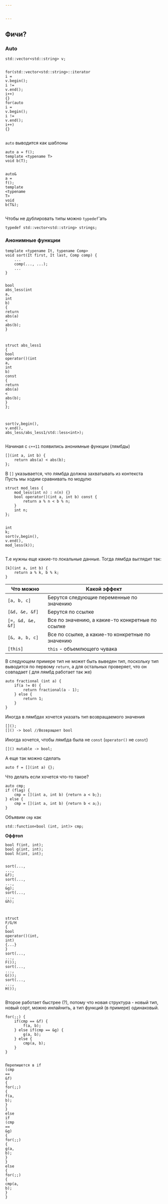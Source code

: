 ```yaml
---


---
```


<h2 id="фичи">Фичи?</h2>
<h3 id="auto">Auto</h3>
<pre class=" language-cpp"><code class="prism  language-cpp">std<span class="token operator">::</span>vector<span class="token operator">&lt;</span>std<span class="token operator">::</span>string<span class="token operator">&gt;</span> v<span class="token punctuation">;</span>

<span class="token keyword">for</span><span class="token punctuation">(</span>std<span class="token operator">::</span>vector<span class="token operator">&lt;</span>std<span class="token operator">::</span>string<span class="token operator">&gt;</span><span class="token operator">::</span>iterator i <span class="token operator">=</span> v<span class="token punctuation">.</span><span class="token function">begin</span><span class="token punctuation">(</span><span class="token punctuation">)</span><span class="token punctuation">;</span> i <span class="token operator">!=</span> v<span class="token punctuation">.</span><span class="token function">end</span><span class="token punctuation">(</span><span class="token punctuation">)</span><span class="token punctuation">;</span> i<span class="token operator">++</span><span class="token punctuation">)</span> <span class="token punctuation">{</span><span class="token punctuation">}</span>
<span class="token keyword">for</span><span class="token punctuation">(</span><span class="token keyword">auto</span> i <span class="token operator">=</span> v<span class="token punctuation">.</span><span class="token function">begin</span><span class="token punctuation">(</span><span class="token punctuation">)</span><span class="token punctuation">;</span> i <span class="token operator">!=</span> v<span class="token punctuation">.</span><span class="token function">end</span><span class="token punctuation">(</span><span class="token punctuation">)</span><span class="token punctuation">;</span> i<span class="token operator">++</span><span class="token punctuation">)</span> <span class="token punctuation">{</span><span class="token punctuation">}</span>
</code></pre>
<p><code>auto</code> выводится как шаблоны</p>
<pre class=" language-cpp"><code class="prism  language-cpp"><span class="token keyword">auto</span> a <span class="token operator">=</span> <span class="token function">f</span><span class="token punctuation">(</span><span class="token punctuation">)</span><span class="token punctuation">;</span>
<span class="token keyword">template</span> <span class="token operator">&lt;</span><span class="token keyword">typename</span> T<span class="token operator">&gt;</span>
<span class="token keyword">void</span> <span class="token function">b</span><span class="token punctuation">(</span>T<span class="token punctuation">)</span><span class="token punctuation">;</span>

<span class="token keyword">auto</span><span class="token operator">&amp;</span> a <span class="token operator">=</span> <span class="token function">f</span><span class="token punctuation">(</span><span class="token punctuation">)</span><span class="token punctuation">;</span>
<span class="token keyword">template</span> <span class="token operator">&lt;</span><span class="token keyword">typename</span> T<span class="token operator">&gt;</span>
<span class="token keyword">void</span> <span class="token function">b</span><span class="token punctuation">(</span>T<span class="token operator">&amp;</span><span class="token punctuation">)</span><span class="token punctuation">;</span>
</code></pre>
<p>Чтобы не дублировать типы можно <code>typedef</code>'ать</p>
<pre class=" language-cpp"><code class="prism  language-cpp"><span class="token keyword">typedef</span> std<span class="token operator">::</span>vector<span class="token operator">&lt;</span>std<span class="token operator">::</span>string<span class="token operator">&gt;</span> strings<span class="token punctuation">;</span>
</code></pre>
<h3 id="анонимные-функции">Анонимные функции</h3>
<pre class=" language-cpp"><code class="prism  language-cpp"><span class="token keyword">template</span> <span class="token operator">&lt;</span><span class="token keyword">typename</span> It<span class="token punctuation">,</span> <span class="token keyword">typename</span> Comp<span class="token operator">&gt;</span>
<span class="token keyword">void</span> <span class="token function">sort</span><span class="token punctuation">(</span>It first<span class="token punctuation">,</span> It last<span class="token punctuation">,</span> Comp comp<span class="token punctuation">)</span> <span class="token punctuation">{</span>
	<span class="token punctuation">.</span><span class="token punctuation">.</span><span class="token punctuation">.</span>
	<span class="token function">comp</span><span class="token punctuation">(</span><span class="token punctuation">.</span><span class="token punctuation">.</span><span class="token punctuation">.</span><span class="token punctuation">,</span> <span class="token punctuation">.</span><span class="token punctuation">.</span><span class="token punctuation">.</span><span class="token punctuation">)</span><span class="token punctuation">;</span>
	<span class="token punctuation">.</span><span class="token punctuation">.</span><span class="token punctuation">.</span>
<span class="token punctuation">}</span>


<span class="token keyword">bool</span> <span class="token function">abs_less</span><span class="token punctuation">(</span><span class="token keyword">int</span> a<span class="token punctuation">,</span> <span class="token keyword">int</span> b<span class="token punctuation">)</span> <span class="token punctuation">{</span>
	<span class="token keyword">return</span> <span class="token function">abs</span><span class="token punctuation">(</span>a<span class="token punctuation">)</span> <span class="token operator">&lt;</span> <span class="token function">abs</span><span class="token punctuation">(</span>b<span class="token punctuation">)</span><span class="token punctuation">;</span>
<span class="token punctuation">}</span>

<span class="token keyword">struct</span> abs_less1 <span class="token punctuation">{</span>
	<span class="token keyword">bool</span> <span class="token keyword">operator</span><span class="token punctuation">(</span><span class="token punctuation">)</span><span class="token punctuation">(</span><span class="token keyword">int</span> a<span class="token punctuation">,</span> <span class="token keyword">int</span> b<span class="token punctuation">)</span> <span class="token keyword">const</span> <span class="token punctuation">{</span>
		<span class="token keyword">return</span> <span class="token function">abs</span><span class="token punctuation">(</span>a<span class="token punctuation">)</span> <span class="token operator">&lt;</span> <span class="token function">abs</span><span class="token punctuation">(</span>b<span class="token punctuation">)</span><span class="token punctuation">;</span>
	<span class="token punctuation">}</span>
<span class="token punctuation">}</span><span class="token punctuation">;</span>

<span class="token function">sort</span><span class="token punctuation">(</span>v<span class="token punctuation">,</span><span class="token function">begin</span><span class="token punctuation">(</span><span class="token punctuation">)</span><span class="token punctuation">,</span> v<span class="token punctuation">.</span><span class="token function">end</span><span class="token punctuation">(</span><span class="token punctuation">)</span><span class="token punctuation">,</span> abs_less<span class="token operator">/</span>abs_less1<span class="token operator">/</span>std<span class="token operator">::</span>less<span class="token operator">&lt;</span><span class="token keyword">int</span><span class="token operator">&gt;</span><span class="token punctuation">)</span><span class="token punctuation">;</span>
</code></pre>
<p>Начиная с <code>c++11</code> появились анонимные функции (лямбды)</p>
<pre class=" language-cpp"><code class="prism  language-cpp"><span class="token punctuation">[</span><span class="token punctuation">]</span><span class="token punctuation">(</span><span class="token keyword">int</span> a<span class="token punctuation">,</span> <span class="token keyword">int</span> b<span class="token punctuation">)</span> <span class="token punctuation">{</span>
	<span class="token keyword">return</span> <span class="token function">abs</span><span class="token punctuation">(</span>a<span class="token punctuation">)</span> <span class="token operator">&lt;</span> <span class="token function">abs</span><span class="token punctuation">(</span>b<span class="token punctuation">)</span><span class="token punctuation">;</span>
<span class="token punctuation">}</span><span class="token punctuation">;</span>
</code></pre>
<p>В <code>[]</code> указывается, что лямбда должна захватывать из контекста<br>
Пусть мы ходим сравнивать по модулю</p>
<pre class=" language-cpp"><code class="prism  language-cpp"><span class="token keyword">struct</span> mod_less <span class="token punctuation">{</span>
	<span class="token function">mod_less</span><span class="token punctuation">(</span><span class="token keyword">int</span> n<span class="token punctuation">)</span> <span class="token operator">:</span> <span class="token function">n</span><span class="token punctuation">(</span>n<span class="token punctuation">)</span> <span class="token punctuation">{</span><span class="token punctuation">}</span>
	<span class="token keyword">bool</span> <span class="token keyword">operator</span><span class="token punctuation">(</span><span class="token punctuation">)</span><span class="token punctuation">(</span><span class="token keyword">int</span> a<span class="token punctuation">,</span> <span class="token keyword">int</span> b<span class="token punctuation">)</span> <span class="token keyword">const</span> <span class="token punctuation">{</span>
		<span class="token keyword">return</span> a <span class="token operator">%</span> n <span class="token operator">&lt;</span> b <span class="token operator">%</span> n<span class="token punctuation">;</span>
	<span class="token punctuation">}</span>
	<span class="token keyword">int</span> n<span class="token punctuation">;</span>
<span class="token punctuation">}</span><span class="token punctuation">;</span>

<span class="token keyword">int</span> k<span class="token punctuation">;</span>
<span class="token function">sort</span><span class="token punctuation">(</span>v<span class="token punctuation">,</span><span class="token function">begin</span><span class="token punctuation">(</span><span class="token punctuation">)</span><span class="token punctuation">,</span> v<span class="token punctuation">.</span><span class="token function">end</span><span class="token punctuation">(</span><span class="token punctuation">)</span><span class="token punctuation">,</span> <span class="token function">mod_less</span><span class="token punctuation">(</span>k<span class="token punctuation">)</span><span class="token punctuation">)</span><span class="token punctuation">;</span>
</code></pre>
<p>Т.е нужны еще какие-то локальные данные. Тогда лямбда выглядит так:</p>
<pre class=" language-cpp"><code class="prism  language-cpp"><span class="token punctuation">[</span>k<span class="token punctuation">]</span><span class="token punctuation">(</span><span class="token keyword">int</span> a<span class="token punctuation">,</span> <span class="token keyword">int</span> b<span class="token punctuation">)</span> <span class="token punctuation">{</span>
	<span class="token keyword">return</span> a <span class="token operator">%</span> k<span class="token punctuation">,</span> b <span class="token operator">%</span> k<span class="token punctuation">;</span>
<span class="token punctuation">}</span>
</code></pre>

<table>
<thead>
<tr>
<th>Что можно</th>
<th>Какой эффект</th>
</tr>
</thead>
<tbody>
<tr>
<td><code>[a, b, c]</code></td>
<td>Берутся следующие переменные по значению</td>
</tr>
<tr>
<td><code>[&amp;d, &amp;e, &amp;f]</code></td>
<td>Берутся по ссылке</td>
</tr>
<tr>
<td><code>[=, &amp;d, &amp;e, &amp;f]</code></td>
<td>Все по значению, а какие-то конкретные по ссылке</td>
</tr>
<tr>
<td><code>[&amp;, a, b, c]</code></td>
<td>Все по ссылке, а какие-то конкретные по значению</td>
</tr>
<tr>
<td><code>[this]</code></td>
<td><code>this</code> - объемлющего чувака</td>
</tr>
</tbody>
</table><p>В следующем примере тип не может быть выведен тип, поскольку тип выводится по первому <code>return</code>, а для остальных проверяет, что он совпадает ( для лямбд работает так же)</p>
<pre class=" language-cpp"><code class="prism  language-cpp"><span class="token keyword">auto</span> <span class="token function">fractional</span> <span class="token punctuation">(</span><span class="token keyword">int</span> a<span class="token punctuation">)</span> <span class="token punctuation">{</span>
	<span class="token keyword">if</span><span class="token punctuation">(</span>a <span class="token operator">!=</span> <span class="token number">0</span><span class="token punctuation">)</span> <span class="token punctuation">{</span>
		<span class="token keyword">return</span> <span class="token function">fractional</span><span class="token punctuation">(</span>a <span class="token operator">-</span> <span class="token number">1</span><span class="token punctuation">)</span><span class="token punctuation">;</span>
	<span class="token punctuation">}</span> <span class="token keyword">else</span> <span class="token punctuation">{</span>
		<span class="token keyword">return</span> <span class="token number">1</span><span class="token punctuation">;</span>
	<span class="token punctuation">}</span>
<span class="token punctuation">}</span>
</code></pre>
<p>Иногда в лямбдах хочется указать тип возвращаемого значения</p>
<pre class=" language-cpp"><code class="prism  language-cpp"><span class="token punctuation">[</span><span class="token punctuation">]</span><span class="token punctuation">(</span><span class="token punctuation">)</span><span class="token punctuation">;</span>
<span class="token punctuation">[</span><span class="token punctuation">]</span><span class="token punctuation">(</span><span class="token punctuation">)</span> <span class="token operator">-</span><span class="token operator">&gt;</span> <span class="token keyword">bool</span> <span class="token comment">//Возвращает bool</span>
</code></pre>
<p>Иногда хочется, чтобы лямбда была не <code>const</code> (<code>operator()</code> не <code>const</code>)</p>
<pre class=" language-cpp"><code class="prism  language-cpp"><span class="token punctuation">[</span><span class="token punctuation">]</span><span class="token punctuation">(</span><span class="token punctuation">)</span> <span class="token keyword">mutable</span> <span class="token operator">-</span><span class="token operator">&gt;</span> <span class="token keyword">bool</span><span class="token punctuation">;</span>
</code></pre>
<p>А еще так можно сделать</p>
<pre class=" language-cpp"><code class="prism  language-cpp"><span class="token keyword">auto</span> f <span class="token operator">=</span> <span class="token punctuation">[</span><span class="token punctuation">]</span><span class="token punctuation">(</span><span class="token keyword">int</span> a<span class="token punctuation">)</span> <span class="token punctuation">{</span><span class="token punctuation">}</span><span class="token punctuation">;</span>
</code></pre>
<p>Что делать если хочется что-то такое?</p>
<pre class=" language-cpp"><code class="prism  language-cpp"><span class="token keyword">auto</span> cmp<span class="token punctuation">;</span>
<span class="token keyword">if</span> <span class="token punctuation">(</span>flag<span class="token punctuation">)</span> <span class="token punctuation">{</span>
	cmp <span class="token operator">=</span> <span class="token punctuation">[</span><span class="token punctuation">]</span><span class="token punctuation">(</span><span class="token keyword">int</span> a<span class="token punctuation">,</span> <span class="token keyword">int</span> b<span class="token punctuation">)</span> <span class="token punctuation">{</span><span class="token keyword">return</span> a <span class="token operator">&lt;</span> b<span class="token punctuation">;</span><span class="token punctuation">}</span><span class="token punctuation">;</span>
<span class="token punctuation">}</span> <span class="token keyword">else</span> <span class="token punctuation">{</span>
	cmp <span class="token operator">=</span> <span class="token punctuation">[</span><span class="token punctuation">]</span><span class="token punctuation">(</span><span class="token keyword">int</span> a<span class="token punctuation">,</span> <span class="token keyword">int</span> b<span class="token punctuation">)</span> <span class="token punctuation">{</span><span class="token keyword">return</span> b <span class="token operator">&lt;</span> a<span class="token punctuation">;</span><span class="token punctuation">}</span><span class="token punctuation">;</span>
<span class="token punctuation">}</span>
</code></pre>
<p>Объявим <code>cmp</code> как</p>
<pre class=" language-cpp"><code class="prism  language-cpp">std<span class="token operator">::</span>function<span class="token operator">&lt;</span><span class="token keyword">bool</span> <span class="token punctuation">(</span><span class="token keyword">int</span><span class="token punctuation">,</span> <span class="token keyword">int</span><span class="token punctuation">)</span><span class="token operator">&gt;</span> cmp<span class="token punctuation">;</span>
</code></pre>
<p><strong>Оффтоп</strong></p>
<pre class=" language-cpp"><code class="prism  language-cpp"><span class="token keyword">bool</span> <span class="token function">f</span><span class="token punctuation">(</span><span class="token keyword">int</span><span class="token punctuation">,</span> <span class="token keyword">int</span><span class="token punctuation">)</span><span class="token punctuation">;</span>
<span class="token keyword">bool</span> <span class="token function">g</span><span class="token punctuation">(</span><span class="token keyword">int</span><span class="token punctuation">,</span> <span class="token keyword">int</span><span class="token punctuation">)</span><span class="token punctuation">;</span>
<span class="token keyword">bool</span> <span class="token function">h</span><span class="token punctuation">(</span><span class="token keyword">int</span><span class="token punctuation">,</span> <span class="token keyword">int</span><span class="token punctuation">)</span><span class="token punctuation">;</span>

<span class="token function">sort</span><span class="token punctuation">(</span><span class="token punctuation">.</span><span class="token punctuation">.</span><span class="token punctuation">.</span><span class="token punctuation">,</span> <span class="token punctuation">.</span><span class="token punctuation">.</span><span class="token punctuation">.</span><span class="token punctuation">,</span> <span class="token operator">&amp;</span>f<span class="token punctuation">)</span><span class="token punctuation">;</span>
<span class="token function">sort</span><span class="token punctuation">(</span><span class="token punctuation">.</span><span class="token punctuation">.</span><span class="token punctuation">.</span><span class="token punctuation">,</span> <span class="token punctuation">.</span><span class="token punctuation">.</span><span class="token punctuation">.</span><span class="token punctuation">,</span> <span class="token operator">&amp;</span>g<span class="token punctuation">)</span><span class="token punctuation">;</span>
<span class="token function">sort</span><span class="token punctuation">(</span><span class="token punctuation">.</span><span class="token punctuation">.</span><span class="token punctuation">.</span><span class="token punctuation">,</span> <span class="token punctuation">.</span><span class="token punctuation">.</span><span class="token punctuation">.</span><span class="token punctuation">,</span> <span class="token operator">&amp;</span>h<span class="token punctuation">)</span><span class="token punctuation">;</span>

<span class="token keyword">struct</span> F<span class="token operator">/</span>G<span class="token operator">/</span>H <span class="token punctuation">{</span>
	<span class="token keyword">bool</span> <span class="token keyword">operator</span><span class="token punctuation">(</span><span class="token punctuation">)</span><span class="token punctuation">(</span><span class="token keyword">int</span><span class="token punctuation">,</span> <span class="token keyword">int</span><span class="token punctuation">)</span> <span class="token punctuation">{</span><span class="token punctuation">.</span><span class="token punctuation">.</span><span class="token punctuation">.</span><span class="token punctuation">}</span>
<span class="token punctuation">}</span>
<span class="token function">sort</span><span class="token punctuation">(</span><span class="token punctuation">.</span><span class="token punctuation">.</span><span class="token punctuation">.</span><span class="token punctuation">,</span> <span class="token punctuation">.</span><span class="token punctuation">.</span><span class="token punctuation">.</span><span class="token punctuation">,</span> <span class="token function">F</span><span class="token punctuation">(</span><span class="token punctuation">)</span><span class="token punctuation">)</span><span class="token punctuation">;</span>
<span class="token function">sort</span><span class="token punctuation">(</span><span class="token punctuation">.</span><span class="token punctuation">.</span><span class="token punctuation">.</span><span class="token punctuation">,</span> <span class="token punctuation">.</span><span class="token punctuation">.</span><span class="token punctuation">.</span><span class="token punctuation">,</span> <span class="token function">G</span><span class="token punctuation">(</span><span class="token punctuation">)</span><span class="token punctuation">)</span><span class="token punctuation">;</span>
<span class="token function">sort</span><span class="token punctuation">(</span><span class="token punctuation">.</span><span class="token punctuation">.</span><span class="token punctuation">.</span><span class="token punctuation">,</span> <span class="token punctuation">.</span><span class="token punctuation">.</span><span class="token punctuation">.</span><span class="token punctuation">,</span> <span class="token function">H</span><span class="token punctuation">(</span><span class="token punctuation">)</span><span class="token punctuation">)</span><span class="token punctuation">;</span>
</code></pre>
<p>Второе работает быстрее (?), потому что новая структура - новый тип, новый сорт, можно инлайнить, а тип функций (в примере) одинаковый.</p>
<pre class=" language-cpp"><code class="prism  language-cpp"><span class="token keyword">for</span><span class="token punctuation">(</span><span class="token punctuation">;</span><span class="token punctuation">;</span><span class="token punctuation">)</span> <span class="token punctuation">{</span>
	<span class="token keyword">if</span><span class="token punctuation">(</span>cmp <span class="token operator">==</span> <span class="token operator">&amp;</span>f<span class="token punctuation">)</span> <span class="token punctuation">{</span>
		<span class="token function">f</span><span class="token punctuation">(</span>a<span class="token punctuation">,</span> b<span class="token punctuation">)</span><span class="token punctuation">;</span>
	<span class="token punctuation">}</span> <span class="token keyword">else</span> <span class="token keyword">if</span><span class="token punctuation">(</span>cmp <span class="token operator">==</span> <span class="token operator">&amp;</span>g<span class="token punctuation">)</span> <span class="token punctuation">{</span>
		<span class="token function">g</span><span class="token punctuation">(</span>a<span class="token punctuation">,</span> b<span class="token punctuation">)</span><span class="token punctuation">;</span>
	<span class="token punctuation">}</span> <span class="token keyword">else</span> <span class="token punctuation">{</span>
		<span class="token function">cmp</span><span class="token punctuation">(</span>a<span class="token punctuation">,</span> b<span class="token punctuation">)</span><span class="token punctuation">;</span>
	<span class="token punctuation">}</span>
<span class="token punctuation">}</span>

Перепишется в 
<span class="token keyword">if</span> <span class="token punctuation">(</span>cmp <span class="token operator">==</span> <span class="token operator">&amp;</span>f<span class="token punctuation">)</span> <span class="token punctuation">{</span>
	<span class="token keyword">for</span><span class="token punctuation">(</span><span class="token punctuation">;</span><span class="token punctuation">;</span><span class="token punctuation">)</span> <span class="token punctuation">{</span>
		<span class="token function">f</span><span class="token punctuation">(</span>a<span class="token punctuation">,</span> b<span class="token punctuation">)</span><span class="token punctuation">;</span>
	<span class="token punctuation">}</span>
<span class="token punctuation">}</span> <span class="token keyword">else</span> <span class="token keyword">if</span> <span class="token punctuation">(</span>cmp <span class="token operator">==</span> <span class="token operator">&amp;</span>g<span class="token punctuation">)</span> <span class="token punctuation">{</span>
	<span class="token keyword">for</span><span class="token punctuation">(</span><span class="token punctuation">;</span><span class="token punctuation">;</span><span class="token punctuation">)</span> <span class="token punctuation">{</span>
		<span class="token function">g</span><span class="token punctuation">(</span>a<span class="token punctuation">,</span> b<span class="token punctuation">)</span><span class="token punctuation">;</span>
	<span class="token punctuation">}</span>
<span class="token punctuation">}</span> <span class="token keyword">else</span> <span class="token punctuation">{</span>
	<span class="token keyword">for</span><span class="token punctuation">(</span><span class="token punctuation">;</span><span class="token punctuation">;</span><span class="token punctuation">)</span> <span class="token punctuation">{</span>
		<span class="token function">cmp</span><span class="token punctuation">(</span>a<span class="token punctuation">,</span> b<span class="token punctuation">)</span><span class="token punctuation">;</span>
	<span class="token punctuation">}</span>
<span class="token punctuation">}</span>
</code></pre>

